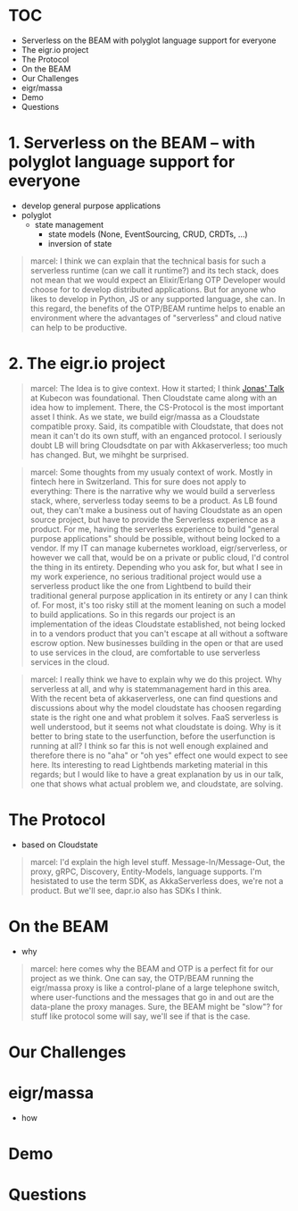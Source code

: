 # TOC

- Serverless on the BEAM with polyglot language support for everyone
- The eigr.io project
- The Protocol
- On the BEAM
- Our Challenges
- eigr/massa
- Demo
- Questions

# 1. Serverless on the BEAM – with polyglot language support for everyone

- develop general purpose applications
- polyglot
    - state management
        - state models (None, EventSourcing, CRUD, CRDTs, ...)
        - inversion of state

> marcel: I think we can explain that the technical basis for such a serverless runtime (can we call it runtime?) and its tech stack, does not mean that we would expect an Elixir/Erlang OTP Developer would choose for to develop distributed applications. But for anyone who likes to develop in Python, JS or any supported language, she can. In this regard, the benefits of the OTP/BEAM runtime helps to enable an environment where the advantages of "serverless" and cloud native can help to be productive.

# 2. The eigr.io project

> marcel: The Idea is to give context. How it started; I think [Jonas' Talk](https://www.youtube.com/watch?v=J3PyYmdTsnQ) at Kubecon was foundational. Then Cloudstate came along with an idea how to implement. There, the CS-Protocol is the most important asset I think. As we state, we build eigr/massa as a Cloudstate compatible proxy. Said, its compatible with Cloudstate, that does not mean it can't do its own stuff, with an enganced protocol. I seriously doubt LB will bring Cloudsdtate on par with Akkaserverless; too much has changed. But, we mihght be surprised.


> marcel: Some thoughts from my usualy context of work. Mostly in fintech here in Switzerland. This for sure does not apply to everything: There is the narrative why we would build a serverless stack, where, serverless today seems to be a product. As LB found out, they can't make a business out of having Cloudstate as an open source project, but have to provide the Serverless experience as a product. For me, having the serverless experience to build "general purpose applications" should be possible, without being locked to a vendor. If my IT can manage kubernetes workload, eigr/serverless, or however we call that, would be on a private or public cloud, I'd control the thing in its entirety. Depending who you ask for, but what I see in my work experience, no serious traditional project would use a serverless product like the one from Lightbend to build their traditional general purpose application in its entirety or any I can think of. For most, it's too risky still at the moment leaning on such a model to build applications. So in this regards our project is an implementation of the ideas Cloudstate established, not being locked in to a vendors product that you can't escape at all without a software escrow option. New businesses building in the open or that are used to use services in the cloud, are comfortable to use serverless services in the cloud.

> marcel: I really think we have to explain why we do this project. Why serverless at all, and why is statemmanagement hard in this area. With the recent beta of akkaserverless, one can find questions and discussions about why the model cloudstate has choosen regarding state is the right one and what problem it solves. FaaS serverless is well understood, but it seems not what cloudstate is doing. Why is it better to bring state to the userfunction, before the userfunction is running at all? I think so far this is not well enough explained and therefore there is no "aha" or "oh yes" effect one would expect to see here. Its interesting to read Lightbends marketing material in this regards; but I would like to have a great explanation by us in our talk, one that shows what actual problem we, and cloudstate, are solving.

# The Protocol

- based on Cloudstate

> marcel: I'd explain the high level stuff. Message-In/Message-Out, the proxy, gRPC, Discovery, Entity-Models, language supports. I'm hesistated to use the term SDK, as AkkaServerless does, we're not a product. But we'll see, dapr.io also has SDKs I think.

# On the BEAM

- why

> marcel: here comes why the BEAM and OTP is a perfect fit for our project as we think. One can say, the OTP/BEAM running the eigr/massa proxy is like a control-plane of a large telephone switch, where user-functions and the messages that go in and out are the data-plane the proxy manages. Sure, the BEAM might be "slow"? for stuff like protocol some will say, we'll see if that is the case.

# Our Challenges

# eigr/massa

- how

# Demo

# Questions
